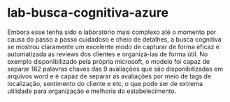 # lab-busca-cognitiva-azure

Embora esse tenha sido o laboratório mais complexo até o momento por causa do passo a passo cuidadoso e cheio de detalhes, a busca cognitiva se mostrou claramente um excelente modo de capturar de forma eficaz e automatizada as reviews dos clientes e organizá-las de forma útil. No exemplo disponibilizado pela própria microsoft, o modelo foi capaz de separar 162 palavras chaves das 9 avaliações que são disponibilizadas em arquivos word e é capaz de separar as avaliações por meio de tags de localização, sentimento do cliente e etc, o que pode ser de extrema utilidade para organização e melhoria do estabelecimento.
